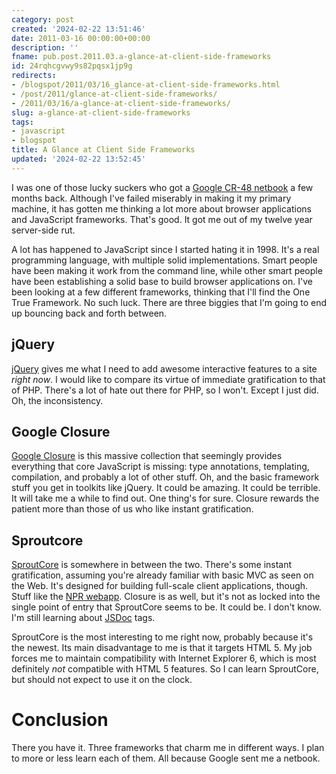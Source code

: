 ```yaml
---
category: post
created: '2024-02-22 13:51:46'
date: 2011-03-16 00:00:00+00:00
description: ''
fname: pub.post.2011.03.a-glance-at-client-side-frameworks
id: 24rqhcgvwy9s82pqsx1jp9g
redirects:
- /blogspot/2011/03/16_glance-at-client-side-frameworks.html
- /post/2011/glance-at-client-side-frameworks/
- /2011/03/16/a-glance-at-client-side-frameworks/
slug: a-glance-at-client-side-frameworks
tags:
- javascript
- blogspot
title: A Glance at Client Side Frameworks
updated: '2024-02-22 13:52:45'
---
```


[Google CR-48 netbook]: http://www.google.com/chromeos/pilot-program-cr48.html

I was one of those lucky suckers who got a [Google CR-48 netbook][] a few months back.
Although I've failed miserably in making it my primary machine, it has gotten me thinking a lot more about browser applications and JavaScript frameworks.
That's good.
It got me out of my twelve year server-side rut.

<!--more-->

A lot has happened to JavaScript since I started hating it in 1998.
It's a real programming language, with multiple solid implementations.
Smart people have been making it work from the command line, while other smart people have been establishing a solid base to build browser applications on.
I've been looking at a few different frameworks, thinking that I'll find the One True Framework.
No such luck.
There are three biggies that I'm going to end up bouncing back and forth between.

## jQuery

[jQuery]: https://jquery.com

[jQuery][] gives me what I need to add awesome interactive features to a site *right now*.
I would like to compare its virtue of immediate gratification to that of PHP.
There's a lot of hate out there for PHP, so I won't.
Except I just did.
Oh, the inconsistency.

## Google Closure

[Google Closure]: https://code.google.com/closure

[Google Closure][] is this massive collection that seemingly provides everything that core JavaScript is missing:
type annotations, templating, compilation, and probably a lot of other stuff.
Oh, and the basic framework stuff you get in toolkits like jQuery.
It could be amazing.
It could be terrible.
It will take me a while to find out.
One thing's for sure.
Closure rewards the patient more than those of us who like instant gratification.

## Sproutcore

[SproutCore]: https://www.sproutcore.com
[NPR webapp]: https://www.npr.org/webapp
[JSDoc]: http://code.google.com/p/jsdoc-toolkit/

[SproutCore][] is somewhere in between the two. There's some instant gratification, assuming you're already familiar with basic MVC as seen on the Web. It's designed for building full-scale client applications, though. Stuff like the [NPR webapp][]. Closure is as well, but it's not as locked into the single point of entry that SproutCore seems to be. It could be. I don't know. I'm still learning about [JSDoc][] tags.

SproutCore is the most interesting to me right now, probably because it's the newest. Its main disadvantage to me is that it targets HTML 5. My job forces me to maintain compatibility with Internet Explorer 6, which is most definitely *not* compatible with HTML 5 features. So I can learn SproutCore, but should not expect to use it on the clock.

# Conclusion

There you have it. Three frameworks that charm me in different ways. I plan to more or less learn each of them. All because Google sent me a netbook.